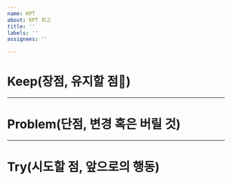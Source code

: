 ```yaml
---
name: KPT
about: KPT 회고
title: ''
labels: ''
assignees: ''

---
```


# Keep(장점, 유지할 점)

---

# Problem(단점, 변경 혹은 버릴 것)

---

# Try(시도할 점, 앞으로의 행동)
